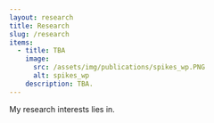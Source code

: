 ```yaml
---
layout: research
title: Research
slug: /research
items:
  - title: TBA
    image:
      src: /assets/img/publications/spikes_wp.PNG
      alt: spikes_wp
    description: TBA.
---
```


My research interests lies in.
<br />
<br />
